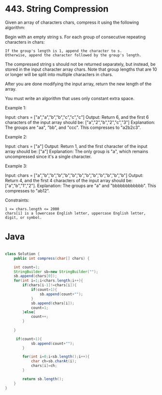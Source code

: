 # 443. String Compression


Given an array of characters chars, compress it using the following algorithm:

Begin with an empty string s. For each group of consecutive repeating characters in chars:

    If the group's length is 1, append the character to s.
    Otherwise, append the character followed by the group's length.

The compressed string s should not be returned separately, but instead, be stored in the input character array chars. Note that group lengths that are 10 or longer will be split into multiple characters in chars.

After you are done modifying the input array, return the new length of the array.

You must write an algorithm that uses only constant extra space.

 

Example 1:

Input: chars = ["a","a","b","b","c","c","c"]
Output: Return 6, and the first 6 characters of the input array should be: ["a","2","b","2","c","3"]
Explanation: The groups are "aa", "bb", and "ccc". This compresses to "a2b2c3".

Example 2:

Input: chars = ["a"]
Output: Return 1, and the first character of the input array should be: ["a"]
Explanation: The only group is "a", which remains uncompressed since it's a single character.

Example 3:

Input: chars = ["a","b","b","b","b","b","b","b","b","b","b","b","b"]
Output: Return 4, and the first 4 characters of the input array should be: ["a","b","1","2"].
Explanation: The groups are "a" and "bbbbbbbbbbbb". This compresses to "ab12".

 

Constraints:

    1 <= chars.length <= 2000
    chars[i] is a lowercase English letter, uppercase English letter, digit, or symbol.

# Java
```java

class Solution {
    public int compress(char[] chars) {

    int count=1;
    StringBuilder sb=new StringBuilder("");
    sb.append(chars[0]);
    for(int i=1;i<chars.length;i++){
        if(chars[i-1]!=chars[i]){
            if(count>1){
                sb.append(count+"");
            }
            sb.append(chars[i]);
            count=1;
        }else{
            count++;
        }
       
    }

     if(count>1){
            sb.append(count+"");
        }

        for(int i=0;i<sb.length();i++){
            char ch=sb.charAt(i);
            chars[i]=ch;
        }

        return sb.length();
    }
}
        
